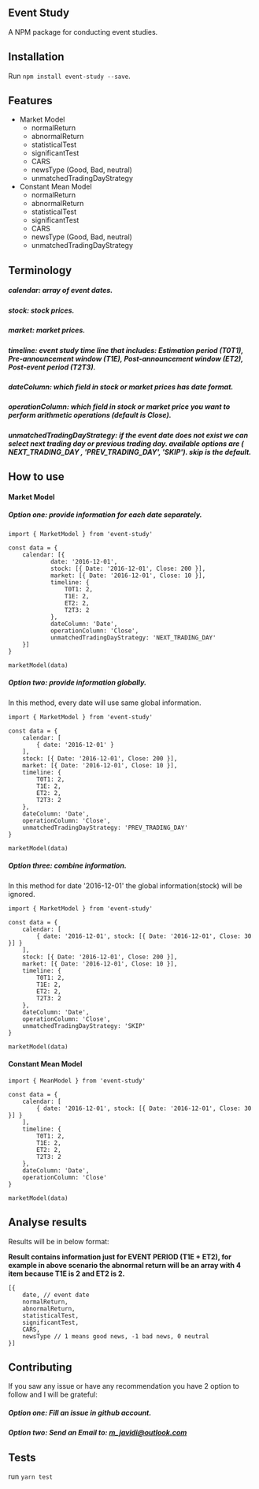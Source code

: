 ## Event Study
A NPM package for conducting event studies.

## Installation
Run `npm install event-study --save`.

## Features
* Market Model
    * normalReturn
    * abnormalReturn
    * statisticalTest
    * significantTest
    * CARS
    * newsType (Good, Bad, neutral)
    * unmatchedTradingDayStrategy
* Constant Mean Model
    * normalReturn
    * abnormalReturn
    * statisticalTest
    * significantTest
    * CARS
    * newsType (Good, Bad, neutral)
    * unmatchedTradingDayStrategy
## Terminology
##### calendar: array of event dates.
##### stock: stock prices.
##### market: market prices.
##### timeline: event study time line that includes: Estimation period (T0T1), Pre-announcement window (T1E), Post-announcement window (ET2), Post-event period (T2T3).
##### dateColumn: which field in stock or market prices has date format. 
##### operationColumn: which field in stock or market price you want to perform arithmetic operations (default is Close).
##### unmatchedTradingDayStrategy: if the event date does not exist we can select next trading day or previous trading day. available options are ( NEXT_TRADING_DAY , 'PREV_TRADING_DAY', 'SKIP'). skip is the default. 

## How to use
#### Market Model
##### Option one: provide information for each date separately. 
```
import { MarketModel } from 'event-study'

const data = {
    calendar: [{
            date: '2016-12-01',
            stock: [{ Date: '2016-12-01', Close: 200 }],
            market: [{ Date: '2016-12-01', Close: 10 }],
            timeline: {
                T0T1: 2,
                T1E: 2,
                ET2: 2,
                T2T3: 2
            },
            dateColumn: 'Date',
            operationColumn: 'Close',
            unmatchedTradingDayStrategy: 'NEXT_TRADING_DAY'
    }]
}

marketModel(data)
```
##### Option two: provide information globally.
In this method, every date will use same global information.
```
import { MarketModel } from 'event-study'

const data = {
    calendar: [
        { date: '2016-12-01' }
    ],
    stock: [{ Date: '2016-12-01', Close: 200 }],
    market: [{ Date: '2016-12-01', Close: 10 }],
    timeline: {
        T0T1: 2,
        T1E: 2,
        ET2: 2,
        T2T3: 2
    },
    dateColumn: 'Date',
    operationColumn: 'Close',
    unmatchedTradingDayStrategy: 'PREV_TRADING_DAY'
}

marketModel(data)
```
##### Option three: combine information.
In this method for date '2016-12-01' the global information(stock) will be ignored.

```
import { MarketModel } from 'event-study'

const data = {
    calendar: [
        { date: '2016-12-01', stock: [{ Date: '2016-12-01', Close: 30 }] }
    ],
    stock: [{ Date: '2016-12-01', Close: 200 }],
    market: [{ Date: '2016-12-01', Close: 10 }],
    timeline: {
        T0T1: 2,
        T1E: 2,
        ET2: 2,
        T2T3: 2
    },
    dateColumn: 'Date',
    operationColumn: 'Close',
    unmatchedTradingDayStrategy: 'SKIP'
}

marketModel(data)
```

#### Constant Mean Model
```
import { MeanModel } from 'event-study'

const data = {
    calendar: [
        { date: '2016-12-01', stock: [{ Date: '2016-12-01', Close: 30 }] }
    ],
    timeline: {
        T0T1: 2,
        T1E: 2,
        ET2: 2,
        T2T3: 2
    },
    dateColumn: 'Date',
    operationColumn: 'Close'
}

marketModel(data)
```
## Analyse results
Results will be in below format:

**Result contains information just for EVENT PERIOD (T1E + ET2), for example in above scenario the abnormal return will be
an array with 4 item because T1E is 2 and ET2 is 2.**
```
[{
    date, // event date
    normalReturn,
    abnormalReturn,
    statisticalTest, 
    significantTest,
    CARS,
    newsType // 1 means good news, -1 bad news, 0 neutral
}]
```

## Contributing
If you saw any issue or have any recommendation you have 2 option to follow and I will be grateful:

##### Option one: Fill an issue in github account.
##### Option two: Send an Email to: m_javidi@outlook.com

## Tests
run `yarn test`
